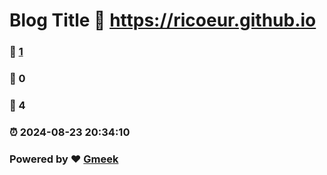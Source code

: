 # Blog Title :link: https://ricoeur.github.io 
### :page_facing_up: [1](https://ricoeur.github.io/tag.html) 
### :speech_balloon: 0 
### :hibiscus: 4 
### :alarm_clock: 2024-08-23 20:34:10 
### Powered by :heart: [Gmeek](https://github.com/Meekdai/Gmeek)

